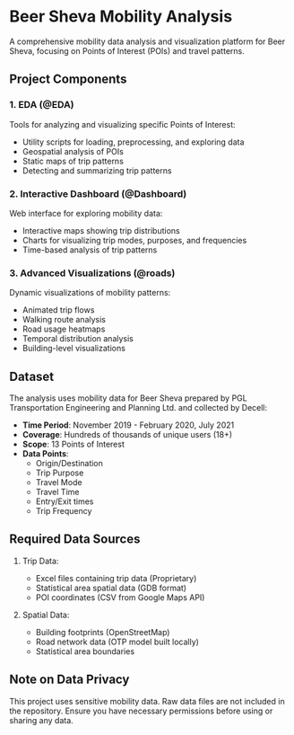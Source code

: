 # Beer Sheva Mobility Analysis

A comprehensive mobility data analysis and visualization platform for Beer Sheva, focusing on Points of Interest (POIs) and travel patterns.

## Project Components

### 1. EDA (@EDA)
Tools for analyzing and visualizing specific Points of Interest:
- Utility scripts for loading, preprocessing, and exploring data
- Geospatial analysis of POIs
- Static maps of trip patterns
- Detecting and summarizing trip patterns

### 2. Interactive Dashboard (@Dashboard)
Web interface for exploring mobility data:
- Interactive maps showing trip distributions
- Charts for visualizing trip modes, purposes, and frequencies
- Time-based analysis of trip patterns

### 3. Advanced Visualizations (@roads)
Dynamic visualizations of mobility patterns:
- Animated trip flows
- Walking route analysis
- Road usage heatmaps
- Temporal distribution analysis
- Building-level visualizations

## Dataset

The analysis uses mobility data for Beer Sheva prepared by PGL Transportation Engineering and Planning Ltd. and collected by Decell:

- **Time Period**: November 2019 - February 2020, July 2021
- **Coverage**: Hundreds of thousands of unique users (18+)
- **Scope**: 13 Points of Interest
- **Data Points**: 
  - Origin/Destination
  - Trip Purpose
  - Travel Mode
  - Travel Time
  - Entry/Exit times
  - Trip Frequency

## Required Data Sources

1. Trip Data:
   - Excel files containing trip data (Proprietary)
   - Statistical area spatial data (GDB format)
   - POI coordinates (CSV from Google Maps API)

2. Spatial Data:
   - Building footprints (OpenStreetMap)
   - Road network data (OTP model built locally)
   - Statistical area boundaries

## Note on Data Privacy

This project uses sensitive mobility data. Raw data files are not included in the repository. Ensure you have necessary permissions before using or sharing any data.

